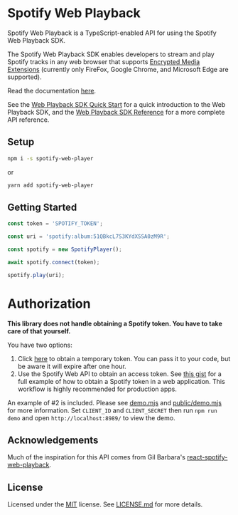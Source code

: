 # Spotify Web Playback

Spotify Web Playback is a TypeScript-enabled API for using the Spotify Web Playback SDK.

The Spotify Web Playback SDK enables developers to stream and play Spotify tracks
in any web browser that supports [Encrypted Media Extensions](https://www.w3.org/TR/encrypted-media/)
(currently only FireFox, Google Chrome, and Microsoft Edge are supported).

Read the documentation [here](https://symbitic.github.io/spotify-web-playback/).

See the [Web Playback SDK Quick Start](https://developer.spotify.com/documentation/web-playback-sdk/quick-start/) for a quick introduction to the Web Playback SDK, and the [Web Playback SDK Reference](https://developer.spotify.com/documentation/web-playback-sdk/reference/) for a more complete API reference.

## Setup

```bash
npm i -s spotify-web-player
```

or

```bash
yarn add spotify-web-player
```

## Getting Started

```javascript
const token = 'SPOTIFY_TOKEN';

const uri = 'spotify:album:51QBkcL7S3KYdXSSA0zM9R';

const spotify = new SpotifyPlayer();

await spotify.connect(token);

spotify.play(uri);
```

# Authorization

**This library does not handle obtaining a Spotify token. You have to take care of that yourself.**

You have two options:

1. Click [here] to obtain a temporary token. You can pass it to your code, but be aware it will expire after one hour.
2. Use the Spotify Web API to obtain an access token. See [this gist] for a full example of how to obtain a Spotify token in a web application. This workflow is highly recommended for production apps.

An example of #2 is included. Please see [demo.mjs](demo.mjs) and [public/demo.mjs](public/demo.mjs) for more information.
Set `CLIENT_ID` and `CLIENT_SECRET` then run `npm run demo` and open `http://localhost:8989/` to view the demo.

## Acknowledgements

Much of the inspiration for this API comes from Gil Barbara's [react-spotify-web-playback](https://github.com/gilbarbara/react-spotify-web-playback).

## License

Licensed under the [MIT](https://spdx.org/licenses/MIT) license. See [LICENSE.md](LICENSE.md) for more details.

[here]: https://accounts.spotify.com/en/authorize?response_type=token&client_id=adaaf209fb064dfab873a71817029e0d&redirect_uri=https:%2F%2Fdeveloper.spotify.com%2Fdocumentation%2Fweb-playback-sdk%2Fquick-start%2F&scope=streaming%20user-read-email%20user-read-private%20user-library-read%20user-library-modify%20user-read-playback-state%20user-modify-playback-state&show_dialog=true
[this gist]: https://gist.github.com/Symbitic/95c0f4321b310be3a86eb0adf4a268ff
